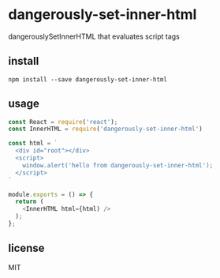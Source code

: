 # dangerously-set-inner-html

dangerouslySetInnerHTML that evaluates script tags

## install

```
npm install --save dangerously-set-inner-html
```

## usage

```js
const React = require('react');
const InnerHTML = require('dangerously-set-inner-html')

const html = `
  <div id="root"></div>
  <script>
    window.alert('hello from dangerously-set-inner-html');
  </script>
`

module.exports = () => {
  return (
    <InnerHTML html={html) />
  );
};
```

## license

MIT